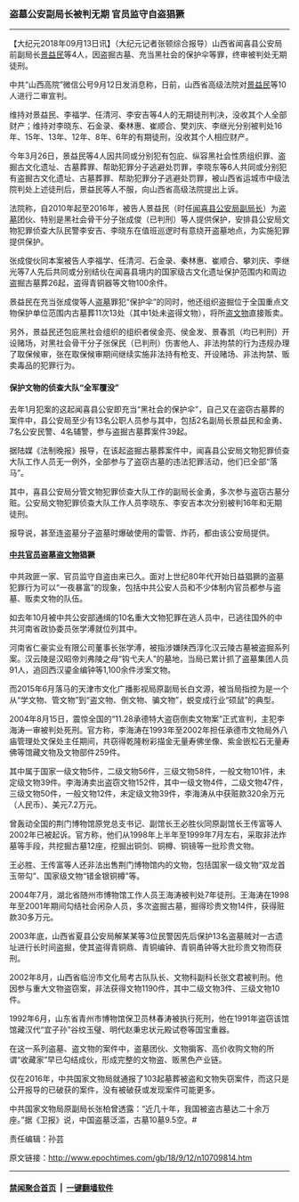 ### 盗墓公安副局长被判无期 官员监守自盗猖獗
------------------------

<p>【大纪元2018年09月13日讯】（大纪元记者张顿综合报导）山西省闻喜县公安局前副局长<a href="http://www.epochtimes.com/gb/tag/%E6%99%AF%E7%9B%8A%E6%B0%91.html">景益民</a>等4人，因盗掘古墓、充当黑社会的保护伞等罪，终审被判处无期徒刑。</p>
<p>中共“山西高院”微信公号9月12日发消息称，日前，山西省高级法院对<a href="http://www.epochtimes.com/gb/tag/%E6%99%AF%E7%9B%8A%E6%B0%91.html">景益民</a>等10人进行二审宣判。</p>
<p>维持对景益民、李福学、任清河、李安吉等4人的无期徒刑判决，没收其个人全部财产；维持对李晓东、石金录、秦林惠、崔顺合、樊刘庆、李继光分别被判处16年、15年、13年、12年、8年、6年的有期徒刑，没收其个人相应财产。</p>
<p>今年3月26日，景益民等4人因共同或分别犯有包庇、纵容黑社会性质组织罪、盗掘古文化遗址、古墓葬罪、帮助犯罪分子逃避处罚罪，李晓东等6人共同或分别犯有盗掘古文化遗址、古墓葬罪、帮助犯罪分子逃避处罚罪，被山西省运城市中级法院判处上述徒刑后，景益民等人不服，向山西省高级法院提出上诉。</p>
<p>法院称，自2010年起至2016年，被告人景益民（时任<a href="http://www.epochtimes.com/gb/tag/%E9%97%BB%E5%96%9C%E5%8E%BF%E5%85%AC%E5%AE%89%E5%B1%80%E5%89%AF%E5%B1%80%E9%95%BF.html">闻喜县公安局副局长</a>）为<a href="http://www.epochtimes.com/gb/tag/%E7%9B%97%E5%A2%93.html">盗墓</a>团伙、特别是黑社会骨干分子张成俊（已判刑）等人提供保护，安排县公安局文物犯罪侦查大队民警李安吉、李晓东在值班巡逻时有意绕开盗墓地点，为实施犯罪提供保护。</p>
<p>张成俊伙同本案被告人李福学、任清河、石金录、秦林惠、崔顺合、攀刘庆、李继光等7人先后共同或分别结伙在闻喜县境内的国家级古文化遗址保护范围内和周边盗掘古墓葬26起，盗得青铜器等文物100余件。</p>
<p>景益民在充当张成俊等人<a href="http://www.epochtimes.com/gb/tag/%E7%9B%97%E5%A2%93.html">盗墓</a>罪犯“保护伞”的同时，他还组织盗掘位于全国重点文物保护单位范围内古墓葬11次13处（其中1处未盗得文物），将所<a href="http://www.epochtimes.com/gb/tag/%E7%9B%97%E6%96%87%E7%89%A9.html">盗文物</a>直接贩卖。</p>
<p>另外，景益民还包庇黑社会组织的组织者侯金亮、侯金发、景春凯（均已判刑）开设赌场，对黑社会骨干分子张保民（已判刑）伤害他人、非法拘禁的行为违规办理了取保候审，张在取保候审期间继续实施非法持有枪支、开设赌场、非法拘禁、贩卖毒品的犯罪行为。</p>
<h4><strong>保护文物的侦查大队“全军覆没”</strong></h4>
<p>去年1月犯案的这起闻喜县公安即充当“黑社会的保护伞”，自己又在盗窃古墓葬的案件中，县公安局至少有13名公职人员参与其中，包括2名副局长景益民和金勇、7名公安民警、4名辅警，参与盗掘古墓葬案件39起。</p>
<p>据陆媒《法制晚报》报导，在该起盗掘古墓葬案件中，闻喜县公安局文物犯罪侦查大队工作人员无一例外，全部参与了盗窃古墓的违法犯罪活动，他们已全部“落马”。</p>
<p>其中，喜县公安局分管文物犯罪侦查大队工作的副局长金勇，多次参与盗窃古墓分赃。公安局文物犯罪侦查大队工作人员李晓东、李安吉本次分别被判16年和无期徒刑。</p>
<p>报导说，甚至连盗墓分子盗墓时爆破使用的雷管、炸药，都由该公安局提供。</p>
<h4><strong><a href="http://www.epochtimes.com/gb/tag/%E4%B8%AD%E5%85%B1%E5%AE%98%E5%91%98.html">中共官员</a>盗墓<a href="http://www.epochtimes.com/gb/tag/%E7%9B%97%E6%96%87%E7%89%A9.html">盗文物</a>猖獗</strong></h4>
<p>中共政匪一家、官员监守自盗由来已久。面对上世纪80年代开始日益猖獗的盗墓犯罪行为可以“一夜暴富”的现象，包括中共公安人员和不少体制内官员都参与盗墓、贩卖文物的队伍。</p>
<p>如去年10月被中共公安部通缉的10名重大文物犯罪在逃人员中，已逃往国外的中共河南省政协委员张学溥就位列其中。</p>
<p>河南省仁豪实业有限公司董事长张学溥，被指涉嫌陕西淳化汉云陵古墓被盗掘系列案。汉云陵是汉昭帝刘弗陵之母“钩弋夫人”的墓地，当局已累计抓了盗墓集团人员91人，追回西汉鎏金编钟等1,100余件涉案文物。</p>
<p>而2015年6月落马的天津市文化广播影视局原副局长白文源，被当局指控为是一个从“学文物、管文物”到“盗文物、倒文物、骗文物”，蜕变成行业“硕鼠”的典型。</p>
<p>2004年8月15日，震惊全国的“11.28承德特大盗窃倒卖文物案”正式宣判，主犯李海涛一审被判处死刑。官方称，李海涛在1993年至2002年担任承德市文物局外八庙管理处文保处主任期间，共窃得乾隆粉彩描金无量寿佛坐像、紫金嵌松石无量寿佛等馆藏文物及文物部件259件。</p>
<p>其中属于国家一级文物5件，二级文物56件，三级文物58件，一般文物101件，未定级文物39件。李海涛卖出盗窃文物152件，其中一级文物4件，二级文物47件，三级文物50件，一般文物12件，未定级文物39件，李海涛从中获赃款320余万元（人民币）、美元7.2万元。</p>
<p>曾轰动全国的荆门博物馆原党总支书记、副馆长王必胜伙同原副馆长王传富等人2002年已被起诉。官方称，他们从1998年上半年至1999年7月左右，采取非法炸墓等手段，共挖掘古墓12座，挖掘出铜剑、铜樽、铜镜等一批珍贵文物。</p>
<p>王必胜、王传富等人还非法出售荆门博物馆内的文物，包括国家一级文物“双龙首玉带勾”、国家级文物“错金银铜樽”等。</p>
<p>2004年7月，湖北省随州市博物馆工作人员王海涛被判处7年徒刑。王海涛在1998年至2001年期间勾结社会闲杂人员，多次盗掘古墓，掘得珍贵文物14件，获得赃款30多万元。</p>
<p>2003年底，山西省夏县公安局解某某等3位民警因先后保护13名盗墓贼对一古遗址进行长时间盗掘，使其盗得青铜鼎、青铜编钟、青铜甬钟等大批珍贵文物而获刑。</p>
<p>2002年8月，山西省临汾市文化局考古队队长、文物科副科长张文君被判刑。他因参与重大文物盗窃案，非法获得文物1190件，其中二级文物3件、三级文物10件。</p>
<p>1992年6月，山东省青州市博物馆保卫员林春涛被执行死刑，他在1991年盗窃该馆馆藏汉代“宜子孙”谷纹玉璧、明代赵秉忠状元殿试卷等国宝重器。</p>
<p>在这一系列盗墓、盗文物的案件中，盗墓团伙、文物掮客、高价收购文物的所谓“收藏家”早已勾结成伙，形成完整的文物盗、贩黑色产业链。</p>
<p>仅在2016年，中共国家文物局就通报了103起墓葬被盗和文物失窃案件，而这只是公开报导的已破获的案件，没有被破获或发现案件可能更多。</p>
<p>中共国家文物局原副局长张柏曾透露：“近几十年，我国被盗古墓达二十余万座。”据《卫报》说，中国盗墓泛滥，古墓10墓9.5空。#</p>
<p>责任编辑：孙芸</p>

原文链接：http://www.epochtimes.com/gb/18/9/12/n10709814.htm


------------------------
#### [禁闻聚合首页](https://github.com/gfw-breaker/banned-news/blob/master/README.md) &nbsp;|&nbsp;  [一键翻墙软件](https://github.com/gfw-breaker/nogfw/blob/master/README.md)
